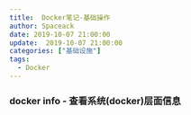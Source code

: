 ```yaml
---
title:  Docker笔记-基础操作
author: Spaceack
date: 2019-10-07 21:00:00
update:  2019-10-07 21:00:00
categories: ["基础设施"]
tags: 
  - Docker
---
```


### docker info - 查看系统(docker)层面信息

